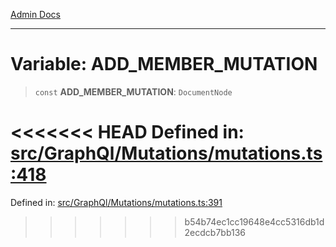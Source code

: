 [Admin Docs](/)

***

# Variable: ADD\_MEMBER\_MUTATION

> `const` **ADD\_MEMBER\_MUTATION**: `DocumentNode`

<<<<<<< HEAD
Defined in: [src/GraphQl/Mutations/mutations.ts:418](https://github.com/PalisadoesFoundation/talawa-admin/blob/main/src/GraphQl/Mutations/mutations.ts#L418)
=======
Defined in: [src/GraphQl/Mutations/mutations.ts:391](https://github.com/PalisadoesFoundation/talawa-admin/blob/main/src/GraphQl/Mutations/mutations.ts#L391)
>>>>>>> b54b74ec1cc19648e4cc5316db1d2ecdcb7bb136

